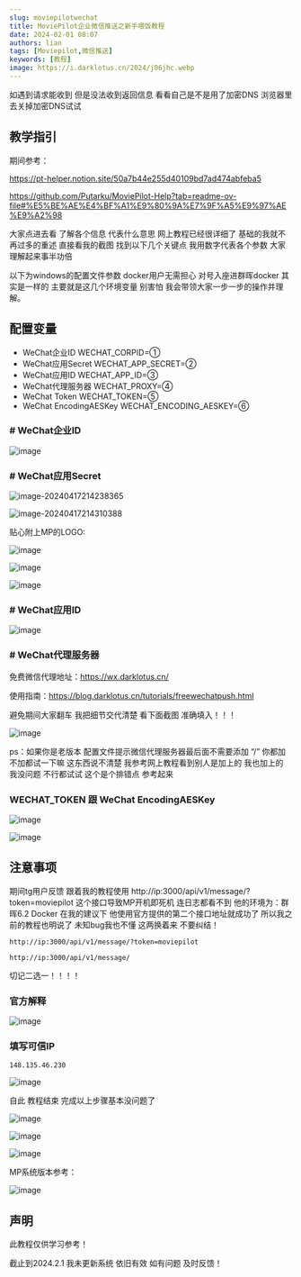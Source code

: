 ```yaml
---
slug: moviepilotwechat
title: MoviePilot企业微信推送之新手喂饭教程
date: 2024-02-01 08:07
authors: lian
tags: [Moviepilot,微信推送]
keywords: [教程]
image: https://i.darklotus.cn/2024/j06jhc.webp
---
```


如遇到请求能收到 但是没法收到返回信息 看看自己是不是用了加密DNS 浏览器里去关掉加密DNS试试

<!-- truncate -->

## 教学指引

期间参考：

https://pt-helper.notion.site/50a7b44e255d40109bd7ad474abfeba5

https://github.com/Putarku/MoviePilot-Help?tab=readme-ov-file#%E5%BE%AE%E4%BF%A1%E9%80%9A%E7%9F%A5%E9%97%AE%E9%A2%98

大家点进去看 了解各个信息 代表什么意思 网上教程已经很详细了 基础的我就不再过多的重述 直接看我的截图 找到以下几个关键点 我用数字代表各个参数 大家理解起来事半功倍

以下为windows的配置文件参数 docker用户无需担心 对号入座进群晖docker 其实是一样的 主要就是这几个环境变量 别害怕 我会带领大家一步一步的操作并理解。

## 配置变量

- WeChat企业ID
  WECHAT_CORPID=①
- WeChat应用Secret
  WECHAT_APP_SECRET=②
- WeChat应用ID
  WECHAT_APP_ID=③
- WeChat代理服务器
  WECHAT_PROXY=④
- WeChat Token
  WECHAT_TOKEN=⑤
- WeChat EncodingAESKey
  WECHAT_ENCODING_AESKEY=⑥

### # WeChat企业ID

![image](https://i.darklotus.cn/images/2024/04/17/202404171642856.png)

### # WeChat应用Secret

![image-20240417214238365](https://i.darklotus.cn/images/2024/04/17/202404172142598.png)

![image-20240417214310388](https://i.darklotus.cn/images/2024/04/17/202404172143437.png)

贴心附上MP的LOGO:

![image](https://i.darklotus.cn/images/2024/04/17/202404171642941.webp)

![image](https://i.darklotus.cn/images/2024/04/17/202404171642924.png)

![image](https://i.darklotus.cn/images/2024/04/17/202404171642945.png)

### # WeChat应用ID

![image](https://i.darklotus.cn/images/2024/04/17/202404171642954.png)

### # WeChat代理服务器

免费微信代理地址：https://wx.darklotus.cn/

使用指南：https://blog.darklotus.cn/tutorials/freewechatpush.html

避免期间大家翻车 我把细节交代清楚 看下面截图 准确填入！！！

![image](https://i.darklotus.cn/images/2024/04/17/202404171642962.png)

ps：如果你是老版本 配置文件提示微信代理服务器最后面不需要添加 “/”  你都加不加都试一下嘛 这东西说不清楚
我参考网上教程看到别人是加上的 我也加上的 我没问题 不行都试试 这个是个排错点 参考起来

### WECHAT_TOKEN 跟 WeChat EncodingAESKey

![image](https://i.darklotus.cn/images/2024/04/17/202404171642212.png)

![image](https://i.darklotus.cn/images/2024/04/17/202404171642654.png)

## 注意事项

期间tg用户反馈 跟着我的教程使用 http://ip:3000/api/v1/message/?token=moviepilot 这个接口导致MP开机即死机 连日志都看不到
他的环境为：群晖6.2 Docker
在我的建议下 他使用官方提供的第二个接口地址就成功了 所以我之前的教程也明说了 未知bug我也不懂 这两换着来 不要纠结！

```url
http://ip:3000/api/v1/message/?token=moviepilot
```

```url
http://ip:3000/api/v1/message/
```

切记二选一！！！！

### 官方解释

![image](https://i.darklotus.cn/images/2024/04/17/202404171642987.png)

### 填写可信IP

```IP
148.135.46.230
```

![image](https://i.darklotus.cn/images/2024/04/17/202404171642079.png)

自此 教程结束 完成以上步骤基本没问题了

![image](https://i.darklotus.cn/images/2024/04/17/202404171642119.png)

![image](https://i.darklotus.cn/images/2024/04/17/202404171642187.png)

![image](https://i.darklotus.cn/images/2024/04/17/202404171642018.png)

MP系统版本参考：

![image](https://i.darklotus.cn/images/2024/04/17/202404171642253.png)

## 声明

此教程仅供学习参考！ 

截止到2024.2.1 我未更新系统 依旧有效 如有问题 及时反馈！